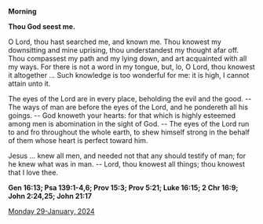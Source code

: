 **Morning**

**Thou God seest me.**
 
O Lord, thou hast searched me, and known me. Thou knowest my downsitting and mine uprising, thou understandest my thought afar off. Thou compassest my path and my lying down, and art acquainted with all my ways. For there is not a word in my tongue, but, lo, O Lord, thou knowest it altogether ... Such knowledge is too wonderful for me: it is high, I cannot attain unto it.
 
The eyes of the Lord are in every place, beholding the evil and the good. -- The ways of man are before the eyes of the Lord, and he pondereth all his goings. -- God knoweth your hearts: for that which is highly esteemed among men is abomination in the sight of God. -- The eyes of the Lord run to and fro throughout the whole earth, to shew himself strong in the behalf of them whose heart is perfect toward him.
 
Jesus ... knew all men, and needed not that any should testify of man; for he knew what was in man. -- Lord, thou knowest all things; thou knowest that I love thee.  

**Gen 16:13; Psa 139:1-4,6; Prov 15:3; Prov 5:21; Luke 16:15; 2 Chr 16:9; John 2:24,25; John 21:17**

[Monday 29-January, 2024](https://t.me/daily_light)
